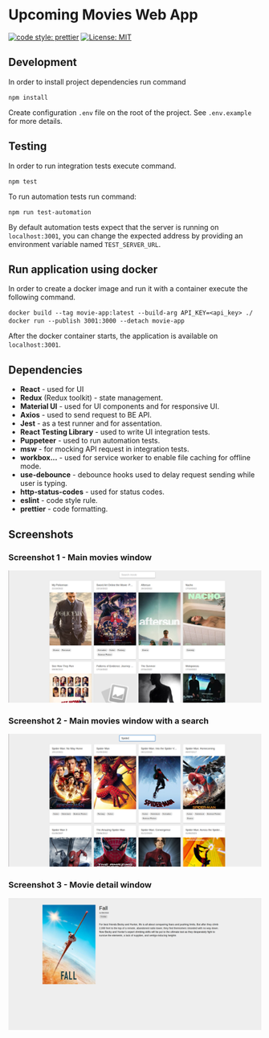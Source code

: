 # Upcoming Movies Web App

[![code style: prettier](https://img.shields.io/badge/code_style-prettier-ff69b4.svg?style=flat-square)](https://github.com/prettier/prettier)
[![License: MIT](https://img.shields.io/badge/License-MIT-green.svg)](https://opensource.org/licenses/MIT)

## Development

In order to install project dependencies run command

```console
npm install
```

Create configuration `.env` file on the root of the project. See `.env.example` for more details.

## Testing

In order to run integration tests execute command.

```console
npm test
```

To run automation tests run command:

```console
npm run test-automation
```

By default automation tests expect that the server is running on `localhost:3001`, you can change the expected address by providing an environment variable named `TEST_SERVER_URL`.

## Run application using docker

In order to create a docker image and run it with a container execute the following command.

```console
docker build --tag movie-app:latest --build-arg API_KEY=<api_key> ./
docker run --publish 3001:3000 --detach movie-app
```

After the docker container starts, the application is available on `localhost:3001`.

## Dependencies

-   **React** - used for UI
-   **Redux** (Redux toolkit) - state management.
-   **Material UI** - used for UI components and for responsive UI.
-   **Axios** - used to send request to BE API.
-   **Jest** - as a test runner and for assentation.
-   **React Testing Library** - used to write UI integration tests.
-   **Puppeteer** - used to run automation tests.
-   **msw** - for mocking API request in integration tests.
-   **workbox...** - used for service worker to enable file caching for offline mode.
-   **use-debounce** - debounce hooks used to delay request sending while user is typing.
-   **http-status-codes** - used for status codes.
-   **eslint** - code style rule.
-   **prettier** - code formatting.

## Screenshots

### Screenshot 1 - Main movies window

![Screenshot 1](screenshots/Screenshot_1.png?raw=true 'Main window')

### Screenshot 2 - Main movies window with a search

![Screenshot 2](screenshots/Screenshot_2.png?raw=true 'Main window with search')

### Screenshot 3 - Movie detail window

![Screenshot 3](screenshots/Screenshot_3.png?raw=true 'Detail window')

